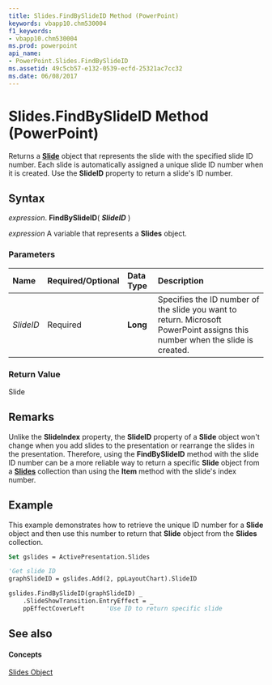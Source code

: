 ```yaml
---
title: Slides.FindBySlideID Method (PowerPoint)
keywords: vbapp10.chm530004
f1_keywords:
- vbapp10.chm530004
ms.prod: powerpoint
api_name:
- PowerPoint.Slides.FindBySlideID
ms.assetid: 49c5cb57-e132-0539-ecfd-25321ac7cc32
ms.date: 06/08/2017
---
```



# Slides.FindBySlideID Method (PowerPoint)

Returns a **[Slide](slide-object-powerpoint.md)** object that represents the slide with the specified slide ID number. Each slide is automatically assigned a unique slide ID number when it is created. Use the **SlideID** property to return a slide's ID number.


## Syntax

 _expression_. **FindBySlideID**( **_SlideID_** )

 _expression_ A variable that represents a **Slides** object.


### Parameters



|**Name**|**Required/Optional**|**Data Type**|**Description**|
|:-----|:-----|:-----|:-----|
| _SlideID_|Required|**Long**|Specifies the ID number of the slide you want to return. Microsoft PowerPoint assigns this number when the slide is created.|

### Return Value

Slide


## Remarks

Unlike the **SlideIndex** property, the **SlideID** property of a **Slide** object won't change when you add slides to the presentation or rearrange the slides in the presentation. Therefore, using the **FindBySlideID** method with the slide ID number can be a more reliable way to return a specific **Slide** object from a **[Slides](slides-object-powerpoint.md)** collection than using the **Item** method with the slide's index number.


## Example

This example demonstrates how to retrieve the unique ID number for a **Slide** object and then use this number to return that **Slide** object from the **Slides** collection.


```vb
Set gslides = ActivePresentation.Slides

'Get slide ID
graphSlideID = gslides.Add(2, ppLayoutChart).SlideID

gslides.FindBySlideID(graphSlideID) _
    .SlideShowTransition.EntryEffect = _
    ppEffectCoverLeft      'Use ID to return specific slide
```


## See also


#### Concepts


[Slides Object](slides-object-powerpoint.md)

